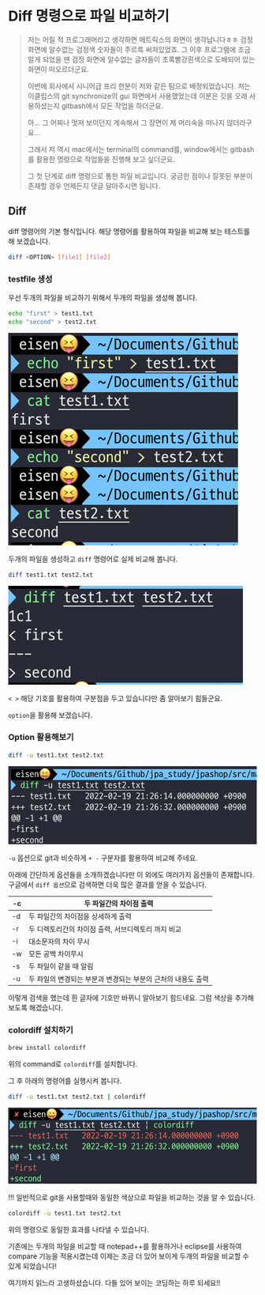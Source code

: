 # Diff 명령으로 파일 비교하기

> 저는 어릴 적 프로그래머라고 생각하면 메트릭스의 화면이 생각납니다ㅎㅎ 검정 화면에 알수없는 검정색 숫자들이 주르륵 써져있었죠. 그 이후 프로그램에 조금 알게 되었을 땐 검정 화면에 알수없는 글자들이 초록빨강흰색으로 도배되어 있는 화면이 떠오르더군요.
>
> 이번에 회사에서 시니어급 프리 한분이 저와 같은 팀으로 배정되었습니다.  저는 이클립스의 git synchronize의 gui 화면에서 사용했었는데 이분은 깃을 오래 사용하셨는지 gitbash에서 모든 작업을 하더군요.
>
> 아... 그 어찌나 멋져 보이던지 계속해서 그 장면이 제 머리속을 떠나지 않더라구요...
>
> 그래서 저 역시 mac에서는 terminal의 command를, window에서는 gitbash를 활용한 명령으로 작업들을 진행해 보고 싶더군요.
>
> 그 첫 단계로 diff 명령으로 통한 파일 비교입니다. 궁금한 점이나 잘못된 부분이 존재할 경우 언제든지 댓글 달아주시면 됩니다.



## Diff

diff 명령어의 기본 형식입니다.  해당 명령어를 활용하여 파일을 비교해 보는 테스트를 해 보겠습니다.

```bash
diff <OPTION> [file1] [file2] 
```



### testfile 생성

우선 두개의 파일을 비교하기 위해서 두개의 파일을 생성해 봅니다.

```bash
echo "first" > test1.txt
echo "second" > test2.txt
```

![image-20220219212829211](https://raw.githubusercontent.com/KrGil/TIL/main/CS/Git/Diff_Command.assets/image-20220219212829211.png)



두개의 파일을 생성하고 ```diff``` 명령어로 실제 비교해 봅니다.

```bash
diff test1.txt test2.txt
```



![image-20220219212938890](https://raw.githubusercontent.com/KrGil/TIL/main/CS/Git/Diff_Command.assets/image-20220219212938890.png)

`< >` 해당 기호를 활용하여 구분점을 두고 있습니다만 좀 알아보기 힘들군요.

 ```option```을 활용해 보겠습니다.



### Option 활용해보기

```bash
diff -u test1.txt test2.txt
```

![image-20220219213250828](https://raw.githubusercontent.com/KrGil/TIL/main/CS/Git/Diff_Command.assets/image-20220219213250828.png)

`-u` 옵션으로 git과 비슷하게 `+ -` 구분자를 활용하여 비교해 주네요. 

아래에 간단하게 옵션들을 소개하겠습니다만 이 외에도 여러가지 옵션들이 존재합니다. 구글에서 `diff 옵션`으로 검색하면 더욱 많은 결과를 얻을 수 있습니다.

| -c   | 두 파일간의 차이점 출력                                      |
| ---- | ------------------------------------------------------------ |
| -d   | 두 파일간의 차이점을 상세하게 출력                           |
| -r   | 두 디렉토리간의 차이점 출력, 서브디렉토리 까지 비교          |
| -i   | 대소문자의 차이 무시                                         |
| -w   | 모든 공백 차이무시                                           |
| -s   | 두 파일이 같을 때 알림                                       |
| -u   | 두 파일의 변경되는 부분과 변경되는 부분의 근처의 내용도 출력 |



이렇게 검색을 했는데 흰 글자에 기호만 바뀌니 알아보기 힘드네요. 그럼 색상을 추가해 보도록 해겠습니다.

###  colordiff 설치하기

```bash
brew install colordiff
```

위의 command로 `colordiff`를 설치합니다.

그 후 아래의 명령어를 실행시켜 봅니다.

```bash
diff -u test1.txt test2.txt | colordiff
```

![image-20220219213223713](https://raw.githubusercontent.com/KrGil/TIL/main/CS/Git/Diff_Command.assets/image-20220219213223713.png)

!!! 일반적으로 git을 사용할때와 동일한 색상으로 파일을 비교하는 것을 알 수 있습니다.

```bash
colordiff -u test1.txt test2.txt
```

위의 명령으로 동일한 효과를 나타낼 수 있습니다.

기존에는 두개의 파일을 비교할 때 notepad++를 활용하거나 eclipse를 사용하여 compare 기능을 적용시켰는데 이제는 조금 더 있어 보이게 두개의 파일을 비교할 수 있게 되었습니다!

여기까지 읽느라 고생하셨습니다. 다들 있어 보이는 코딩하는 하루 되세요!!